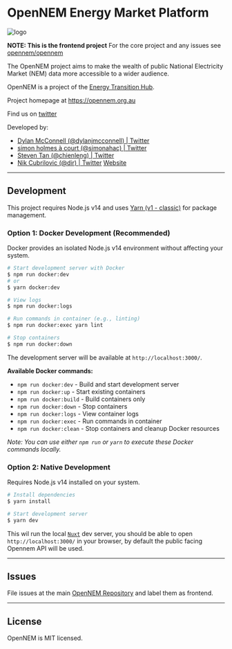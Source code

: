 # OpenNEM Energy Market Platform

![logo](https://developers.opennem.org.au/_static/logo.png)

**NOTE: This is the frontend project** For the core project and any issues see [opennem/opennem](https://github.com/opennem/opennem)

The OpenNEM project aims to make the wealth of public National Electricity Market (NEM) data more accessible to a wider audience.

OpenNEM is a project of the [Energy Transition Hub](http://energy-transition-hub.org/).

Project homepage at https://opennem.org.au

Find us on [twitter](https://twitter.com/OpenNEM)

Developed by:

- [Dylan McConnell (@dylanjmcconnell) | Twitter](https://twitter.com/dylanjmcconnell)
- [simon holmes à court (@simonahac) | Twitter](https://twitter.com/simonahac)
- [Steven Tan (@chienleng) | Twitter](https://twitter.com/chienleng)
- [Nik Cubrilovic (@dir) | Twitter](https://twitter.com/dir) [Website](https://nikcub.me)

---

## Development

This project requires Node.js v14 and uses [Yarn (v1 - classic)](https://classic.yarnpkg.com/lang/en/) for package management.

### Option 1: Docker Development (Recommended)

Docker provides an isolated Node.js v14 environment without affecting your system.

```sh
# Start development server with Docker
$ npm run docker:dev
# or
$ yarn docker:dev

# View logs
$ npm run docker:logs

# Run commands in container (e.g., linting)
$ npm run docker:exec yarn lint

# Stop containers
$ npm run docker:down
```

The development server will be available at `http://localhost:3000/`.

**Available Docker commands:**
- `npm run docker:dev` - Build and start development server
- `npm run docker:up` - Start existing containers  
- `npm run docker:build` - Build containers only
- `npm run docker:down` - Stop containers
- `npm run docker:logs` - View container logs
- `npm run docker:exec` - Run commands in container
- `npm run docker:clean` - Stop containers and cleanup Docker resources

*Note: You can use either `npm run` or `yarn` to execute these Docker commands locally.*

### Option 2: Native Development

Requires Node.js v14 installed on your system.

```sh
# Install dependencies
$ yarn install

# Start development server
$ yarn dev
```

This wil run the local [`Nuxt`](https://nuxtjs.org/) dev server, you should be able to open `http://localhost:3000/` in your browser, by default the public facing Opennem API will be used.

---

## Issues

File issues at the main [OpenNEM Repository](https://github.com/opennem/opennem) and label them as frontend.

---

## License

OpenNEM is MIT licensed.
